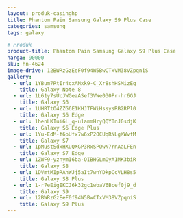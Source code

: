 ```yaml
---
layout: produk-casinghp
title: Phantom Pain Samsung Galaxy S9 Plus Case
categories: samsung
tags: galaxy

# Produk
product-title: Phantom Pain Samsung Galaxy S9 Plus Case
harga: 90000
sku: hn-4624
image-drive: 12BWRzGzEeF0f94W5BwCTxVM38VZpqniS
gallery:
  - url: 1YBum7RtIr4cxANxk9-C_Xr8shHSMizEq
    title: Galaxy Note 8
  - url: 1L61y7sUcJWGeaASef3VWe030Pr-hr6GJ
    title: Galaxy S6
  - url: 1UHRTtO4ZZG6E1KHJTFWiHssysRB2RPl0
    title: Galaxy S6 Edge
  - url: 1henLKIui6L_q-u1ammHryQQY0nJ0sdjK
    title: Galaxy S6 Edge Plus
  - url: 1Yu-EdM-f6pUfx7w6xP2OCUqRNLgKWvfM
    title: Galaxy S7
  - url: 1pMustSdxHXuQXGP3RxSPQwN7rnAaLFEn
    title: Galaxy S7 Edge
  - url: 1ZWF9-yznymI6ba-OIBHGLmOyA1MK3biR
    title: Galaxy S8
  - url: 1DVmtMIpRAhWJj5aIt7wnYDkpCcVLH8s5
    title: Galaxy S8 Plus
  - url: 1-r7eEigEKCJ6k32gc1wbaV6Bcef0j9_d
    title: Galaxy S9
  - url: 12BWRzGzEeF0f94W5BwCTxVM38VZpqniS
    title: Galaxy S9 Plus
---
```


